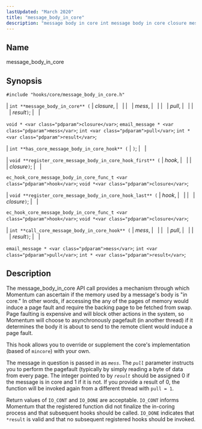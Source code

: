 ```yaml
---
lastUpdated: "March 2020"
title: "message_body_in_core"
description: "message body in core int message body in core closure mess pull result void closure email message mess int pull int result int has core message body in core hook void register core message body in core hook first hook closure ec hook core message body in core func t..."
---
```


<a name="hooks.core.message_body_in_core"></a> 
## Name

message_body_in_core

## Synopsis

`#include "hooks/core/message_body_in_core.h"`

| `int **message_body_in_core** (` | <var class="pdparam">closure</var>, |   |
|   | <var class="pdparam">mess</var>, |   |
|   | <var class="pdparam">pull</var>, |   |
|   | <var class="pdparam">result</var>`)`; |   |

`void * <var class="pdparam">closure</var>`;
`email_message * <var class="pdparam">mess</var>`;
`int <var class="pdparam">pull</var>`;
`int * <var class="pdparam">result</var>`;

| `int **has_core_message_body_in_core_hook** (` | `)`; |   |

| `void **register_core_message_body_in_core_hook_first** (` | <var class="pdparam">hook</var>, |   |
|   | <var class="pdparam">closure</var>`)`; |   |

`ec_hook_core_message_body_in_core_func_t <var class="pdparam">hook</var>`;
`void *<var class="pdparam">closure</var>`;

| `void **register_core_message_body_in_core_hook_last** (` | <var class="pdparam">hook</var>, |   |
|   | <var class="pdparam">closure</var>`)`; |   |

`ec_hook_core_message_body_in_core_func_t <var class="pdparam">hook</var>`;
`void *<var class="pdparam">closure</var>`;

| `int **call_core_message_body_in_core_hook** (` | <var class="pdparam">mess</var>, |   |
|   | <var class="pdparam">pull</var>, |   |
|   | <var class="pdparam">result</var>`)`; |   |

`email_message * <var class="pdparam">mess</var>`;
`int <var class="pdparam">pull</var>`;
`int * <var class="pdparam">result</var>`;<a name="idp36654176"></a> 
## Description

The message_body_in_core API call provides a mechanism through which Momentum can ascertain if the memory used by a message's body is "in core." In other words, if accessing the any of the pages of memory would induce a page fault and require the backing page to be fetched from swap. Page faulting is expensive and will block other actions in the system, so Momentum will choose to asynchronously pagefault (in another thread) if it determines the body it is about to send to the remote client would induce a page fault.

This hook allows you to override or supplement the core's implementation (based of `mincore`) with your own.

The message in question is passed in as *`mess`*. The *`pull`* parameter instructs you to perform the pagefault (typically by simply reading a byte of data from every page. The integer pointed to by *`result`* should be assigned 0 if the message is in core and 1 if it is not. If you provide a result of 0, the function will be invoked again from a different thread with `pull = 1`.

Return values of `IO_CONT` and `IO_DONE` are acceptable. `IO_CONT` informs Momentum that the registered function did not finalize the in-coring process and that subsequent hooks should be called. `IO_DONE` indicates that `*result` is valid and that no subsequent registered hooks should be invoked.